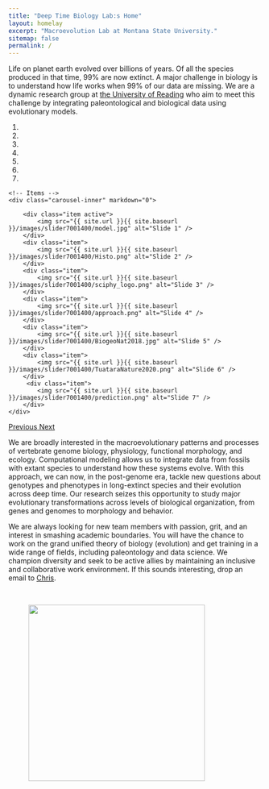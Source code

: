 ```yaml
---
title: "Deep Time Biology Lab:s Home"
layout: homelay
excerpt: "Macroevolution Lab at Montana State University."
sitemap: false
permalink: /
---
```



Life on planet earth evolved over billions of years. Of all the species produced in that time, 99% are now extinct. A major challenge in biology is to understand how life works when 99% of our data are missing. We are a dynamic research group at [the University of Reading](http://www.reading.ac.uk/) who aim to meet this challenge by integrating paleontological and biological data using evolutionary models.

<div markdown="0" id="carousel" class="carousel slide" data-ride="carousel" data-interval="5000" data-pause="hover" >
    <!-- Menu -->
    <ol class="carousel-indicators">
        <li data-target="#carousel" data-slide-to="0" class="active"></li>
        <li data-target="#carousel" data-slide-to="1"></li>
        <li data-target="#carousel" data-slide-to="2"></li>
        <li data-target="#carousel" data-slide-to="3"></li>
        <li data-target="#carousel" data-slide-to="4"></li>
        <li data-target="#carousel" data-slide-to="5"></li>
        <li data-target="#carousel" data-slide-to="6"></li>
    </ol>

    <!-- Items -->
    <div class="carousel-inner" markdown="0">

        <div class="item active">
            <img src="{{ site.url }}{{ site.baseurl }}/images/slider7001400/model.jpg" alt="Slide 1" />
        </div>
        <div class="item">
            <img src="{{ site.url }}{{ site.baseurl }}/images/slider7001400/Histo.png" alt="Slide 2" />
        </div>
        <div class="item">
            <img src="{{ site.url }}{{ site.baseurl }}/images/slider7001400/sciphy_logo.png" alt="Slide 3" />
        </div>
        <div class="item">
            <img src="{{ site.url }}{{ site.baseurl }}/images/slider7001400/approach.png" alt="Slide 4" />
        </div>
        <div class="item">
            <img src="{{ site.url }}{{ site.baseurl }}/images/slider7001400/BiogeoNat2018.jpg" alt="Slide 5" />
        </div>
        <div class="item">
            <img src="{{ site.url }}{{ site.baseurl }}/images/slider7001400/TuataraNature2020.png" alt="Slide 6" />
        </div>       
         <div class="item">
            <img src="{{ site.url }}{{ site.baseurl }}/images/slider7001400/prediction.png" alt="Slide 7" />
        </div>
    </div>
  <a class="left carousel-control" href="#carousel" role="button" data-slide="prev">
    <span class="glyphicon glyphicon-chevron-left" aria-hidden="true"></span>
    <span class="sr-only">Previous</span>
  </a>
  <a class="right carousel-control" href="#carousel" role="button" data-slide="next">
    <span class="glyphicon glyphicon-chevron-right" aria-hidden="true"></span>
    <span class="sr-only">Next</span>
  </a>
</div>

We are broadly interested in the macroevolutionary patterns and processes of vertebrate genome biology, physiology, functional morphology, and ecology. Computational modeling allows us to integrate data from fossils with extant species to understand how these systems evolve. With this approach, we can now, in the post-genome era, tackle new questions about genotypes and phenotypes in long-extinct species and their evolution across deep time. Our research seizes this opportunity to study major evolutionary transformations across levels of biological organization, from genes and genomes to morphology and behavior.

We are always looking for new team members with passion, grit, and an interest in smashing academic boundaries. You will have the chance to work on the grand unified theory of biology (evolution) and get training in a wide range of fields, including paleontology and data science. We champion diversity and seek to be active allies by maintaining an inclusive and collaborative work environment. If this sounds interesting, drop an email to <a href="mailto:c.l.organ@reading.ac.uk">Chris</a>.
<p>&nbsp;</p>
<p class="aligncenter">
<figure class="fourth">
  <img src="{{ site.url }}{{ site.baseurl }}/images/logopic/UofR_logo.svg" width='350'>
</figure>
</p>

